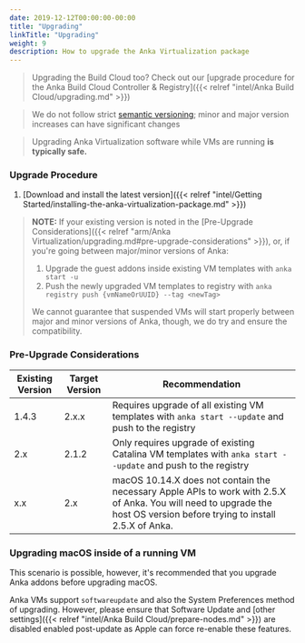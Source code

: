 ```yaml
---
date: 2019-12-12T00:00:00-00:00
title: "Upgrading"
linkTitle: "Upgrading"
weight: 9
description: How to upgrade the Anka Virtualization package
---
```


> Upgrading the Build Cloud too? Check out our [upgrade procedure for the Anka Build Cloud Controller & Registry]({{< relref "intel/Anka Build Cloud/upgrading.md" >}})

> We do not follow strict [semantic versioning](https://semver.org/); minor and major version increases can have significant changes

> Upgrading Anka Virtualization software while VMs are running **is typically safe.**

### Upgrade Procedure

1. [Download and install the latest version]({{< relref "intel/Getting Started/installing-the-anka-virtualization-package.md" >}})

> **NOTE:** If your existing version is noted in the [Pre-Upgrade Considerations]({{< relref "arm/Anka Virtualization/upgrading.md#pre-upgrade-considerations" >}}), or, if you're going between major/minor versions of Anka:
>
>   1. Upgrade the guest addons inside existing VM templates with `anka start -u`
>   2. Push the newly upgraded VM templates to registry with `anka registry push {vmNameOrUUID} --tag <newTag>`
>
> We cannot guarantee that suspended VMs will start properly between major and minor versions of Anka, though, we do try and ensure the compatibility.

### Pre-Upgrade Considerations

Existing Version | Target Version | Recommendation
--- | --- | ---
1.4.3 | 2.x.x | Requires upgrade of all existing VM templates with `anka start --update` and push to the registry
2.x | 2.1.2 | Only requires upgrade of existing Catalina VM templates with `anka start --update` and push to the registry
x.x | 2.x | macOS 10.14.X does not contain the necessary Apple APIs to work with 2.5.X of Anka. You will need to upgrade the host OS version before trying to install 2.5.X of Anka.
### Upgrading macOS inside of a running VM

This scenario is possible, however, it's recommended that you upgrade Anka addons before upgrading macOS.

Anka VMs support `softwareupdate` and also the System Preferences method of upgrading. However, please ensure that Software Update and [other settings]({{< relref "intel/Anka Build Cloud/prepare-nodes.md" >}}) are disabled enabled post-update as Apple can force re-enable these features.
